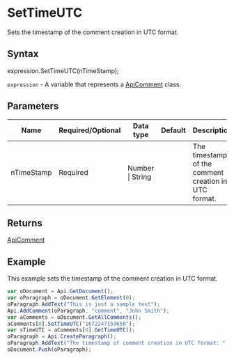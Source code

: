 # SetTimeUTC

Sets the timestamp of the comment creation in UTC format.

## Syntax

expression.SetTimeUTC(nTimeStamp);

`expression` - A variable that represents a [ApiComment](../ApiComment.md) class.

## Parameters

| **Name** | **Required/Optional** | **Data type** | **Default** | **Description** |
| ------------- | ------------- | ------------- | ------------- | ------------- |
| nTimeStamp | Required | Number &#124; String |  | The timestamp of the comment creation in UTC format. |

## Returns

[ApiComment](../../ApiComment/ApiComment.md)

## Example

This example sets the timestamp of the comment creation in UTC format.

```javascript
var oDocument = Api.GetDocument();
var oParagraph = oDocument.GetElement(0);
oParagraph.AddText("This is just a sample text");
Api.AddComment(oParagraph, "comment", "John Smith");
var aComments = oDocument.GetAllComments();
aComments[0].SetTimeUTC("1672247153658");
var sTimeUTC = aComments[0].GetTimeUTC();
oParagraph = Api.CreateParagraph();
oParagraph.AddText("The timestamp of comment creation in UTC format: " + sTimeUTC);
oDocument.Push(oParagraph);
```

